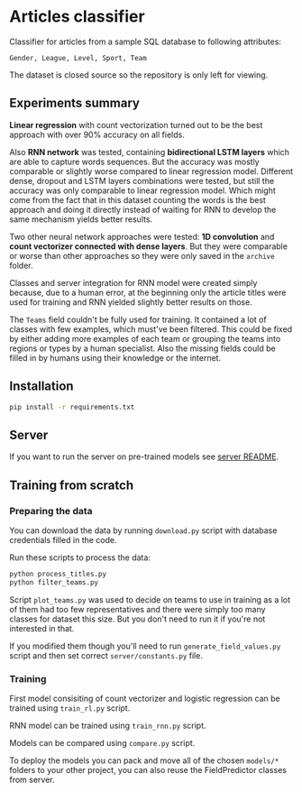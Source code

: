 # Articles classifier

Classifier for articles from a sample SQL database to following attributes:

`Gender, League, Level, Sport, Team`

The dataset is closed source so the repository is only left for viewing.

## Experiments summary

**Linear regression** with count vectorization turned out to be the best approach with over 90% accuracy on all fields.

Also **RNN network** was tested, containing **bidirectional LSTM layers** which are able to capture words sequences. But the accuracy was mostly comparable or slightly worse compared to linear regression model. 
Different dense, dropout and LSTM layers combinations were tested, but still the accuracy was only comparable to linear regression model. Which might come from the fact that in this dataset counting the words is the best approach and doing it directly instead of waiting for RNN to develop the same mechanism yields better results. 

Two other neural network approaches were tested: **1D convolution** and **count vectorizer connected with dense layers**. But they were comparable or worse than other approaches so they were only saved in the `archive` folder.

Classes and server integration for RNN model were created simply because, due to a human error, at the beginning only the article titles were used for training and RNN yielded slightly better results on those.

The `Teams` field couldn't be fully used for training. It contained a lot of classes with few examples, which must've been filtered. This could be fixed by either adding more examples of each team or grouping the teams into regions or types by a human specialist. Also the missing fields could be filled in by humans using their knowledge or the internet.

## Installation

```bash
pip install -r requirements.txt 
```

## Server

If you want to run the server on pre-trained models see [server README](./server/README.md).

## Training from scratch

### Preparing the data

You can download the data by running `download.py` script with database credentials filled in the code.

Run these scripts to process the data:

```bash
python process_titles.py
python filter_teams.py
```

Script `plot_teams.py` was used to decide on teams to use in training as a lot of them had too few representatives and there were simply too many classes for dataset this size. But you don't need to run it if you're not interested in that.

If you modified them though you'll need to run `generate_field_values.py` script and then set correct `server/constants.py` file.

### Training

First model consisiting of count vectorizer and logistic regression can be trained using `train_rl.py` script. 

RNN model can be trained using `train_rnn.py` script. 

Models can be compared using `compare.py` script.

To deploy the models you can pack and move all of the chosen `models/*` folders to your other project, you can also reuse the FieldPredictor classes from server.
